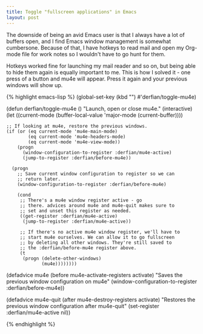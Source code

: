 ```yaml
---
title: Toggle "fullscreen applications" in Emacs
layout: post
---
```


The downside of being an avid Emacs user is that I always have a lot
of buffers open, and I find Emacs window management is somewhat
cumbersone. Because of that, I have hotkeys to read mail and open my
Org-mode file for work notes so I wouldn't have to go hunt for them.

Hotkeys worked fine for launching my mail reader and so on, but being
able to hide them again is equally important to me. This is how I
solved it - one press of a button and mu4e will appear. Press it again
and your previous windows will show up.

{% highlight emacs-lisp %}
(global-set-key (kbd "<f6>") #'derfian/toggle-mu4e)

(defun derfian/toggle-mu4e ()
  "Launch, open or close mu4e."
  (interactive)
  (let
    ((current-mode
      (buffer-local-value 'major-mode (current-buffer))))

    ;; If looking at mu4e, restore the previous windows.
    (if (or (eq current-mode 'mu4e-main-mode)
            (eq current-mode 'mu4e-headers-mode)
            (eq current-mode 'mu4e-view-mode))
        (progn
          (window-configuration-to-register :derfian/mu4e-active)
          (jump-to-register :derfian/before-mu4e))

      (progn
        ;; Save current window configuration to register so we can
        ;; return later.
        (window-configuration-to-register :derfian/before-mu4e)

        (cond
         ;; There's a mu4e window register active - go
         ;; there. advices around mu4e and mu4e-quit makes sure to
         ;; set and unset this register as needed.
         ((get-register :derfian/mu4e-active)
          (jump-to-register :derfian/mu4e-active))

         ;; If there's no active mu4e window register, we'll have to
         ;; start mu4e ourselves. We can allow it to go fullscreen
         ;; by deleting all other windows. They're still saved to
         ;; the :derfian/before-mu4e register above.
         (t
          (progn (delete-other-windows)
                 (mu4e))))))))


(defadvice mu4e (before mu4e-activate-registers activate)
  "Saves the previous window configuration on mu4e"
  (window-configuration-to-register :derfian/before-mu4e))

(defadvice mu4e-quit (after mu4e-destroy-registers activate)
  "Restores the previous window configuration after mu4e-quit"
  (set-register :derfian/mu4e-active nil))

{% endhighlight %}


